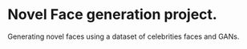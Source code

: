 # Novel Face generation project.

Generating novel faces using a dataset of celebrities faces and GANs.

